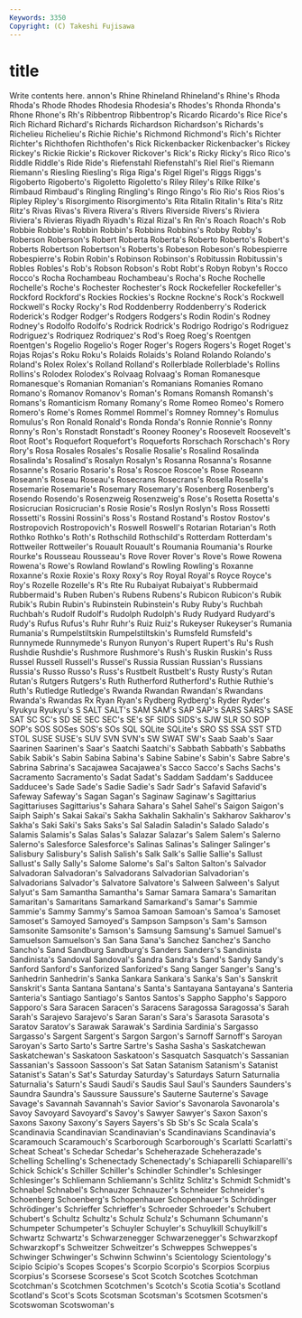 ```yaml
---
Keywords: 3350 
Copyright: (C) Takeshi Fujisawa
---
```


# title

Write contents here.
annon's
Rhine Rhineland Rhineland's Rhine's Rhoda Rhoda's Rhode Rhodes Rhodesia Rhodesia's
Rhodes's Rhonda Rhonda's Rhone Rhone's Rh's Ribbentrop Ribbentrop's Ricardo Ricardo's
Rice Rice's Rich Richard Richard's Richards Richardson Richardson's Richards's Richelieu
Richelieu's Richie Richie's Richmond Richmond's Rich's Richter Richter's Richthofen Richthofen's
Rick Rickenbacker Rickenbacker's Rickey Rickey's Rickie Rickie's Rickover Rickover's Rick's
Ricky Ricky's Rico Rico's Riddle Riddle's Ride Ride's Riefenstahl Riefenstahl's
Riel Riel's Riemann Riemann's Riesling Riesling's Riga Riga's Rigel Rigel's
Riggs Riggs's Rigoberto Rigoberto's Rigoletto Rigoletto's Riley Riley's Rilke Rilke's
Rimbaud Rimbaud's Ringling Ringling's Ringo Ringo's Rio Rio's Rios Rios's
Ripley Ripley's Risorgimento Risorgimento's Rita Ritalin Ritalin's Rita's Ritz Ritz's
Rivas Rivas's Rivera Rivera's Rivers Riverside Rivers's Riviera Riviera's Rivieras
Riyadh Riyadh's Rizal Rizal's Rn Rn's Roach Roach's Rob Robbie
Robbie's Robbin Robbin's Robbins Robbins's Robby Robby's Roberson Roberson's Robert
Roberta Roberta's Roberto Roberto's Robert's Roberts Robertson Robertson's Roberts's Robeson
Robeson's Robespierre Robespierre's Robin Robin's Robinson Robinson's Robitussin Robitussin's Robles
Robles's Rob's Robson Robson's Robt Robt's Robyn Robyn's Rocco Rocco's
Rocha Rochambeau Rochambeau's Rocha's Roche Rochelle Rochelle's Roche's Rochester Rochester's
Rock Rockefeller Rockefeller's Rockford Rockford's Rockies Rockies's Rockne Rockne's Rock's
Rockwell Rockwell's Rocky Rocky's Rod Roddenberry Roddenberry's Roderick Roderick's Rodger
Rodger's Rodgers Rodgers's Rodin Rodin's Rodney Rodney's Rodolfo Rodolfo's Rodrick
Rodrick's Rodrigo Rodrigo's Rodriguez Rodriguez's Rodriquez Rodriquez's Rod's Roeg Roeg's
Roentgen Roentgen's Rogelio Rogelio's Roger Roger's Rogers Rogers's Roget Roget's
Rojas Rojas's Roku Roku's Rolaids Rolaids's Roland Rolando Rolando's Roland's
Rolex Rolex's Rolland Rolland's Rollerblade Rollerblade's Rollins Rollins's Rolodex Rolodex's
Rolvaag Rolvaag's Roman Romanesque Romanesque's Romanian Romanian's Romanians Romanies Romano
Romano's Romanov Romanov's Roman's Romans Romansh Romansh's Romans's Romanticism Romany
Romany's Rome Romeo Romeo's Romero Romero's Rome's Romes Rommel Rommel's
Romney Romney's Romulus Romulus's Ron Ronald Ronald's Ronda Ronda's Ronnie
Ronnie's Ronny Ronny's Ron's Ronstadt Ronstadt's Rooney Rooney's Roosevelt Roosevelt's
Root Root's Roquefort Roquefort's Roqueforts Rorschach Rorschach's Rory Rory's Rosa
Rosales Rosales's Rosalie Rosalie's Rosalind Rosalinda Rosalinda's Rosalind's Rosalyn Rosalyn's
Rosanna Rosanna's Rosanne Rosanne's Rosario Rosario's Rosa's Roscoe Roscoe's Rose
Roseann Roseann's Roseau Roseau's Rosecrans Rosecrans's Rosella Rosella's Rosemarie Rosemarie's
Rosemary Rosemary's Rosenberg Rosenberg's Rosendo Rosendo's Rosenzweig Rosenzweig's Rose's Rosetta
Rosetta's Rosicrucian Rosicrucian's Rosie Rosie's Roslyn Roslyn's Ross Rossetti Rossetti's
Rossini Rossini's Ross's Rostand Rostand's Rostov Rostov's Rostropovich Rostropovich's Roswell
Roswell's Rotarian Rotarian's Roth Rothko Rothko's Roth's Rothschild Rothschild's Rotterdam
Rotterdam's Rottweiler Rottweiler's Rouault Rouault's Roumania Roumania's Rourke Rourke's Rousseau
Rousseau's Rove Rover Rover's Rove's Rowe Rowena Rowena's Rowe's Rowland
Rowland's Rowling Rowling's Roxanne Roxanne's Roxie Roxie's Roxy Roxy's Roy
Royal Royal's Royce Royce's Roy's Rozelle Rozelle's R's Rte Ru
Rubaiyat Rubaiyat's Rubbermaid Rubbermaid's Ruben Ruben's Rubens Rubens's Rubicon Rubicon's
Rubik Rubik's Rubin Rubin's Rubinstein Rubinstein's Ruby Ruby's Ruchbah Ruchbah's
Rudolf Rudolf's Rudolph Rudolph's Rudy Rudyard Rudyard's Rudy's Rufus Rufus's
Ruhr Ruhr's Ruiz Ruiz's Rukeyser Rukeyser's Rumania Rumania's Rumpelstiltskin Rumpelstiltskin's
Rumsfeld Rumsfeld's Runnymede Runnymede's Runyon Runyon's Rupert Rupert's Ru's Rush
Rushdie Rushdie's Rushmore Rushmore's Rush's Ruskin Ruskin's Russ Russel Russell
Russell's Russel's Russia Russian Russian's Russians Russia's Russo Russo's Russ's
Rustbelt Rustbelt's Rusty Rusty's Rutan Rutan's Rutgers Rutgers's Ruth Rutherford
Rutherford's Ruthie Ruthie's Ruth's Rutledge Rutledge's Rwanda Rwandan Rwandan's Rwandans
Rwanda's Rwandas Rx Ryan Ryan's Rydberg Rydberg's Ryder Ryder's Ryukyu
Ryukyu's S SALT SALT's SAM SAM's SAP SAP's SARS SARS's
SASE SAT SC SC's SD SE SEC SEC's SE's SF
SIDS SIDS's SJW SLR SO SOP SOP's SOS SOSes SOS's
SOs SQL SQLite SQLite's SRO SS SSA SST STD STOL
SUSE SUSE's SUV SVN SVN's SW SWAT SW's Saab Saab's
Saar Saarinen Saarinen's Saar's Saatchi Saatchi's Sabbath Sabbath's Sabbaths Sabik
Sabik's Sabin Sabina Sabina's Sabine Sabine's Sabin's Sabre Sabre's Sabrina
Sabrina's Sacajawea Sacajawea's Sacco Sacco's Sachs Sachs's Sacramento Sacramento's Sadat
Sadat's Saddam Saddam's Sadducee Sadducee's Sade Sade's Sadie Sadie's Sadr
Sadr's Safavid Safavid's Safeway Safeway's Sagan Sagan's Saginaw Saginaw's Sagittarius
Sagittariuses Sagittarius's Sahara Sahara's Sahel Sahel's Saigon Saigon's Saiph Saiph's
Sakai Sakai's Sakha Sakhalin Sakhalin's Sakharov Sakharov's Sakha's Saki Saki's
Saks Saks's Sal Saladin Saladin's Salado Salado's Salamis Salamis's Salas
Salas's Salazar Salazar's Salem Salem's Salerno Salerno's Salesforce Salesforce's Salinas
Salinas's Salinger Salinger's Salisbury Salisbury's Salish Salish's Salk Salk's Sallie
Sallie's Sallust Sallust's Sally Sally's Salome Salome's Sal's Salton Salton's
Salvador Salvadoran Salvadoran's Salvadorans Salvadorian Salvadorian's Salvadorians Salvador's Salvatore Salvatore's
Salween Salween's Salyut Salyut's Sam Samantha Samantha's Samar Samara Samara's
Samaritan Samaritan's Samaritans Samarkand Samarkand's Samar's Sammie Sammie's Sammy Sammy's
Samoa Samoan Samoan's Samoa's Samoset Samoset's Samoyed Samoyed's Sampson Sampson's
Sam's Samson Samsonite Samsonite's Samson's Samsung Samsung's Samuel Samuel's Samuelson
Samuelson's San Sana Sana's Sanchez Sanchez's Sancho Sancho's Sand Sandburg
Sandburg's Sanders Sanders's Sandinista Sandinista's Sandoval Sandoval's Sandra Sandra's Sand's
Sandy Sandy's Sanford Sanford's Sanforized Sanforized's Sang Sanger Sanger's Sang's
Sanhedrin Sanhedrin's Sanka Sankara Sankara's Sanka's San's Sanskrit Sanskrit's Santa
Santana Santana's Santa's Santayana Santayana's Santeria Santeria's Santiago Santiago's Santos
Santos's Sappho Sappho's Sapporo Sapporo's Sara Saracen Saracen's Saracens Saragossa
Saragossa's Sarah Sarah's Sarajevo Sarajevo's Saran Saran's Sara's Sarasota Sarasota's
Saratov Saratov's Sarawak Sarawak's Sardinia Sardinia's Sargasso Sargasso's Sargent Sargent's
Sargon Sargon's Sarnoff Sarnoff's Saroyan Saroyan's Sarto Sarto's Sartre Sartre's
Sasha Sasha's Saskatchewan Saskatchewan's Saskatoon Saskatoon's Sasquatch Sasquatch's Sassanian Sassanian's
Sassoon Sassoon's Sat Satan Satanism Satanism's Satanist Satanist's Satan's Sat's
Saturday Saturday's Saturdays Saturn Saturnalia Saturnalia's Saturn's Saudi Saudi's Saudis
Saul Saul's Saunders Saunders's Saundra Saundra's Saussure Saussure's Sauterne Sauterne's
Savage Savage's Savannah Savannah's Savior Savior's Savonarola Savonarola's Savoy Savoyard
Savoyard's Savoy's Sawyer Sawyer's Saxon Saxon's Saxons Saxony Saxony's Sayers
Sayers's Sb Sb's Sc Scala Scala's Scandinavia Scandinavian Scandinavian's Scandinavians
Scandinavia's Scaramouch Scaramouch's Scarborough Scarborough's Scarlatti Scarlatti's Scheat Scheat's Schedar
Schedar's Scheherazade Scheherazade's Schelling Schelling's Schenectady Schenectady's Schiaparelli Schiaparelli's Schick
Schick's Schiller Schiller's Schindler Schindler's Schlesinger Schlesinger's Schliemann Schliemann's Schlitz
Schlitz's Schmidt Schmidt's Schnabel Schnabel's Schnauzer Schnauzer's Schneider Schneider's Schoenberg
Schoenberg's Schopenhauer Schopenhauer's Schrödinger Schrödinger's Schrieffer Schrieffer's Schroeder Schroeder's Schubert
Schubert's Schultz Schultz's Schulz Schulz's Schumann Schumann's Schumpeter Schumpeter's Schuyler
Schuyler's Schuylkill Schuylkill's Schwartz Schwartz's Schwarzenegger Schwarzenegger's Schwarzkopf Schwarzkopf's Schweitzer
Schweitzer's Schweppes Schweppes's Schwinger Schwinger's Schwinn Schwinn's Scientology Scientology's Scipio
Scipio's Scopes Scopes's Scorpio Scorpio's Scorpios Scorpius Scorpius's Scorsese Scorsese's
Scot Scotch Scotches Scotchman Scotchman's Scotchmen Scotchmen's Scotch's Scotia Scotia's
Scotland Scotland's Scot's Scots Scotsman Scotsman's Scotsmen Scotsmen's Scotswoman Scotswoman's
